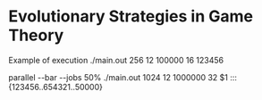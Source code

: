 # Evolutionary Strategies in Game Theory

Example of execution
./main.out 256 12 100000 16 123456


parallel --bar --jobs 50% ./main.out 1024 12 1000000 32 $1 ::: {123456..654321..50000}